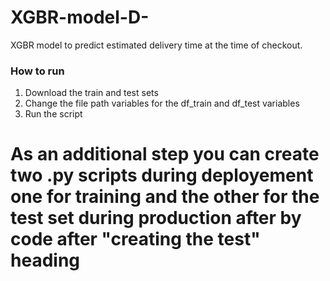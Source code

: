 # XGBR-model-D-
XGBR model to predict estimated delivery time at the time of checkout.
### How to run

1. Download the train and test sets 
2. Change the file path variables for the df_train and df_test variables
3. Run the script

# As an additional step you can create two .py scripts during deployement one for training and the other for the test set during production after by code after "creating the test" heading
